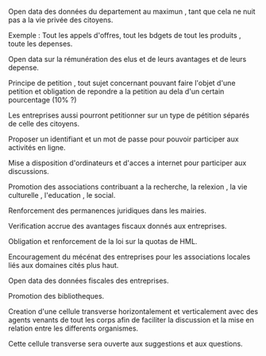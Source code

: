 
Open data des données du departement au maximun , tant que cela ne nuit pas a la vie privée des citoyens.

Exemple : Tout les appels d'offres, tout les bdgets de tout les produits , toute les depenses.

Open data sur la rémunération des elus et de leurs avantages et de leurs depense.

Principe de petition , tout sujet concernant pouvant faire l'objet d'une petition et obligation de repondre a la petition au dela d'un certain pourcentage (10% ?)

Les entreprises aussi pourront petitionner sur un type de pétition séparés de celle des citoyens.

Proposer un identifiant et un mot de passe pour pouvoir participer aux activités en ligne.

Mise a disposition d'ordinateurs et d'acces a internet pour participer aux discussions.

Promotion des associations contribuant a la recherche, la relexion , la vie culturelle , l'education , le social.

Renforcement des permanences juridiques dans les mairies.

Verification accrue des avantages fiscaux donnés aux entreprises.

Obligation et renforcement de la loi sur la quotas de HML.

Encouragement du mécénat des entreprises pour les associations locales liés aux domaines cités plus haut.

Open data des données fiscales des entreprises.

Promotion des bibliotheques.

Creation d'une cellule transverse horizontalement et verticalement avec des agents venants de tout les corps afin de faciliter la discussion et la mise en relation entre les differents organismes.

Cette cellule transverse sera ouverte aux suggestions et aux questions.
